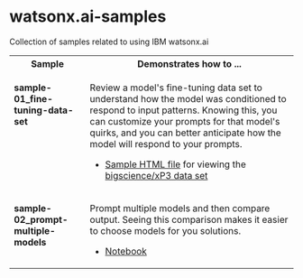 # watsonx.ai-samples
Collection of samples related to using IBM watsonx.ai

<table>
<tr><th>Sample</th><th>Demonstrates how to ...</th></tr>
<!-- sample 01 -->
<tr>
<td valign="top">
<p><b>sample-01_fine-tuning-data-set</b></p>
</td>
<td valign="top">
<p>Review a model's fine-tuning data set to understand how the model was conditioned to respond to input patterns.  Knowing this, you can customize your prompts for that model's quirks, and you can better anticipate how the model will respond to your prompts.</p>
<ul>
<li><a href="sample-01_review-fine-tuning-data-sets/xP3-data-set-preview.html">Sample HTML file</a> for viewing the <a href="https://huggingface.co/datasets/bigscience/xP3">bigscience/xP3 data set</a></li>
</ul>
</td>
</tr>
<!-- sample 02 -->
<tr>
<td valign="top">
<p><b>sample-02_prompt-multiple-models</b></p>
</td>
<td valign="top">
<p>Prompt multiple models and then compare output.  Seeing this comparison makes it easier to choose models for you solutions.</p>
<ul>
<li><a href="sample-02_prompt-multiple-models/notebooks/sample-02_prompt-multiple-models.ipynb">Notebook</a></li>
</ul>
</td>
</tr>
</table>


